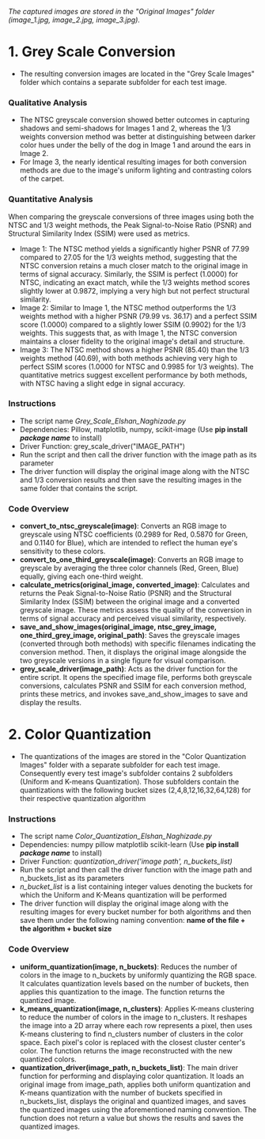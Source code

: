 _The captured images are stored in the "Original Images" folder (image_1.jpg, image_2.jpg, image_3.jpg)._

# 1. Grey Scale Conversion
+ The resulting conversion images are located in the "Grey Scale Images" folder which contains a separate subfolder for each test image.
### Qualitative Analysis
+ The NTSC greyscale conversion showed better outcomes in capturing shadows and semi-shadows for Images 1 and 2, whereas the 1/3 weights conversion method was better at distinguishing between darker color hues under the belly of the dog in Image 1 and around the ears in Image 2.
+ For Image 3, the nearly identical resulting images for both conversion methods are due to the image's uniform lighting and contrasting colors of the carpet.
### Quantitative Analysis
When comparing the greyscale conversions of three images using both the NTSC and 1/3 weight methods, the Peak Signal-to-Noise Ratio (PSNR) and Structural Similarity Index (SSIM) were used as metrics.
+ Image 1: The NTSC method yields a significantly higher PSNR of 77.99 compared to 27.05 for the 1/3 weights method, suggesting that the NTSC conversion retains a much closer match to the original image in terms of signal accuracy. Similarly, the SSIM is perfect (1.0000) for NTSC, indicating an exact match, while the 1/3 weights method scores slightly lower at 0.9872, implying a very high but not perfect structural similarity.
+ Image 2: Similar to Image 1, the NTSC method outperforms the 1/3 weights method with a higher PSNR (79.99 vs. 36.17) and a perfect SSIM score (1.0000) compared to a slightly lower SSIM (0.9902) for the 1/3 weights. This suggests that, as with Image 1, the NTSC conversion maintains a closer fidelity to the original image's detail and structure.
+ Image 3: The NTSC method shows a higher PSNR (85.40) than the 1/3 weights method (40.69), with both methods achieving very high to perfect SSIM scores (1.0000 for NTSC and 0.9985 for 1/3 weights). The quantitative metrics suggest excellent performance by both methods, with NTSC having a slight edge in signal accuracy.
### Instructions
+ The script name _Grey_Scale_Elshan_Naghizade.py_
+ Dependencies: Pillow, matplotlib, numpy, scikit-image (Use __pip install _package name___ to install)
+ Driver Function: grey_scale_driver("IMAGE_PATH")
+ Run the script and then call the driver function with the image path as its parameter
+ The driver function will display the original image along with the NTSC and 1/3 conversion results and then save the resulting images in the same folder that contains the script.
### Code Overview
+ **convert_to_ntsc_greyscale(image)**: Converts an RGB image to greyscale using NTSC coefficients (0.2989 for Red, 0.5870 for Green, and 0.1140 for Blue), which are intended to reflect the human eye's sensitivity to these colors.
+ **convert_to_one_third_greyscale(image)**: Converts an RGB image to greyscale by averaging the three color channels (Red, Green, Blue) equally, giving each one-third weight.
+ **calculate_metrics(original_image, converted_image)**: Calculates and returns the Peak Signal-to-Noise Ratio (PSNR) and the Structural Similarity Index (SSIM) between the original image and a converted greyscale image. These metrics assess the quality of the conversion in terms of signal accuracy and perceived visual similarity, respectively.
+ **save_and_show_images(original_image, ntsc_grey_image, one_third_grey_image, original_path)**: Saves the greyscale images (converted through both methods) with specific filenames indicating the conversion method. Then, it displays the original image alongside the two greyscale versions in a single figure for visual comparison.
+ **grey_scale_driver(image_path)**: Acts as the driver function for the entire script. It opens the specified image file, performs both greyscale conversions, calculates PSNR and SSIM for each conversion method, prints these metrics, and invokes save_and_show_images to save and display the results.

# 2. Color Quantization
+ The quantizations of the images are stored in the "Color Quantization Images" folder with a separate subfolder for each test image. Consequently every test image's subfolder contains 2 subfolders (Uniform and K-means Quantization). Those subfolders contain the quantizations with the following bucket sizes (2,4,8,12,16,32,64,128) for their respective quantization algorithm
### Instructions
+ The script name _Color_Quantization_Elshan_Naghizade.py_
+ Dependencies: numpy pillow matplotlib scikit-learn (Use __pip install _package name___ to install)
+ Driver Function: _quantization_driver('image path', n_buckets_list)_
+ Run the script and then call the driver function with the image path and n_buckets_list as its parameters
+ _n_bucket_list_ is a list containing integer values denoting the buckets for which the Uniform and K-Means quantization will be performed
+ The driver function will display the original image along with the resulting images for every bucket number for both algorithms and then save them under the following naming convention: __name of the file + the algorithm + bucket size__
### Code Overview
+ **uniform_quantization(image, n_buckets)**: Reduces the number of colors in the image to n_buckets by uniformly quantizing the RGB space. It calculates quantization levels based on the number of buckets, then applies this quantization to the image. The function returns the quantized image.
+ **k_means_quantization(image, n_clusters)**: Applies K-means clustering to reduce the number of colors in the image to n_clusters. It reshapes the image into a 2D array where each row represents a pixel, then uses K-means clustering to find n_clusters number of clusters in the color space. Each pixel's color is replaced with the closest cluster center's color. The function returns the image reconstructed with the new quantized colors.
+ **quantization_driver(image_path, n_buckets_list)**: The main driver function for performing and displaying color quantization. It loads an original image from image_path, applies both uniform quantization and K-means quantization with the number of buckets specified in n_buckets_list, displays the original and quantized images, and saves the quantized images using the aforementioned naming convention. The function does not return a value but shows the results and saves the quantized images.





